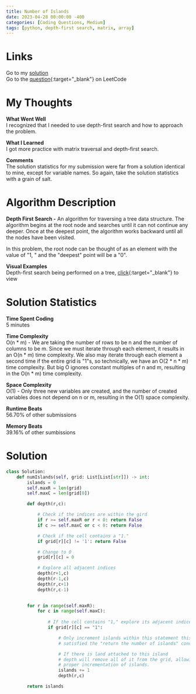 ```yaml
---
title: Number of Islands
date: 2023-04-28 00:00:00 -400
categories: [Coding Questions, Medium]
tags: [python, depth-first search, matrix, array]
---
```


# Links  

Go to my [solution](#solution)  
Go to the [question](https://leetcode.com/problems/number-of-islands/){:target="_blank"} on LeetCode  

# My Thoughts  

**What Went Well**  
I recognized that I needed to use depth-first search and how to approach the problem.

**What I Learned**  
I got more practice with matrix traversal and depth-first search.

**Comments**  
The solution statistics for my submission were far from a solution identical to mine, except for variable names. 
So again, take the solution statistics with a grain of salt.

# Algorithm Description

**Depth First Search -** An algorithm for traversing a tree data structure. 
The algorithm begins at the root node and searches until it can not continue any deeper. 
Once at the deepest point, the algorithm works backward until all the nodes have been visited. 

In this problem, the root node can be thought of as an element with the value of "1, " and the "deepest" point will be a "0".

**Visual Examples**  
Depth-first search being performed on a tree, [click](https://he-s3.s3.amazonaws.com/media/uploads/9fa1119.jpg){:target="_blank"} to view  

# Solution Statistics  

**Time Spent Coding**  
5 minutes

**Time Complexity**  
O(n * m) - We are taking the number of rows to be n and the number of columns to be m. 
Since we must iterate through each element, it results in an O(n * m) time complexity. 
We also may iterate through each element a second time if the entire grid is "1"s, so technically, we have an O(2 * n * m) time complexity. 
But big O ignores constant multiples of n and m, resulting in the O(n * m) time complexity. 

**Space Complexity**  
O(1) - Only three new variables are created, and the number of created variables does not depend on n or m, resulting in the O(1) space complexity.  

**Runtime Beats**  
56.70% of other submissions  

**Memory Beats**  
39.16% of other sumbissions  

# Solution  

```python
class Solution:
    def numIslands(self, grid: List[List[str]]) -> int:
        islands = 0
        self.maxR = len(grid)
        self.maxC = len(grid[0])

        def depth(r,c):

            # Check if the indices are within the gird
            if r >= self.maxR or r < 0: return False
            if c >= self.maxC or c < 0: return False 

            # Check if the cell contains a "1."
            if grid[r][c] != '1': return False

            # Change to 0
            grid[r][c] = 0

            # Explore all adjacent indices
            depth(r+1,c)
            depth(r-1,c)
            depth(r,c+1)
            depth(r,c-1)
                

        for r in range(self.maxR):
            for c in range(self.maxC):
                
                # If the cell contains "1," explore its adjacent indices
                if grid[r][c] == "1":

                    # Only increment islands within this statement this
                    # satisfied the "return the number of islands" condition.

                    # If there is land attached to this island
                    # depth will remove all of it from the grid, allowing for
                    # proper incrementation of islands.
                    islands += 1
                    depth(r,c)

        return islands
```
